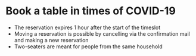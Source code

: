 # **Book a table** in times of COVID-19

* The reservation expires 1 hour after the start of the timeslot
* Moving a reservation is possible by cancelling via the confirmation mail and making a new
  reservation
* Two-seaters are meant for people from the same household
